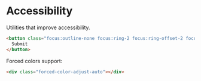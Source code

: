 # Accessibility

Utilities that improve accessibility.

```html
<button class="focus:outline-none focus:ring-2 focus:ring-offset-2 focus:ring-blue-500">
  Submit
</button>
```

Forced colors support:

```html
<div class="forced-color-adjust-auto"></div>
```
